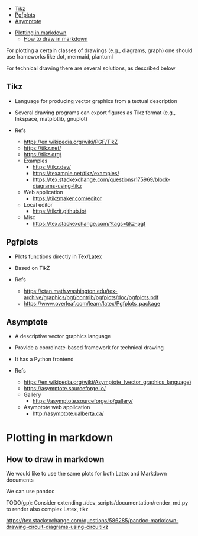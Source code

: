 

<!-- toc -->

  * [Tikz](#tikz)
  * [Pgfplots](#pgfplots)
  * [Asymptote](#asymptote)
- [Plotting in markdown](#plotting-in-markdown)
  * [How to draw in markdown](#how-to-draw-in-markdown)

<!-- tocstop -->

For plotting a certain classes of drawings (e.g., diagrams, graph) one should
use frameworks like dot, mermaid, plantuml

For technical drawing there are several solutions, as described below

## Tikz

- Language for producing vector graphics from a textual description
- Several drawing programs can export figures as Tikz format (e.g., Inkspace,
  matplotlib, gnuplot)

- Refs
  - https://en.wikipedia.org/wiki/PGF/TikZ
  - https://tikz.net/
  - https://tikz.org/
  - Examples
    - https://tikz.dev/
    - https://texample.net/tikz/examples/
    - https://tex.stackexchange.com/questions/175969/block-diagrams-using-tikz
  - Web application
    - https://tikzmaker.com/editor
  - Local editor
    - https://tikzit.github.io/
  - Misc
    - https://tex.stackexchange.com/?tags=tikz-pgf

## Pgfplots

- Plots functions directly in Tex/Latex
- Based on TikZ

- Refs
  - https://ctan.math.washington.edu/tex-archive/graphics/pgf/contrib/pgfplots/doc/pgfplots.pdf
  - https://www.overleaf.com/learn/latex/Pgfplots_package

## Asymptote

- A descriptive vector graphics language
- Provide a coordinate-based framework for technical drawing
- It has a Python frontend

- Refs
  - https://en.wikipedia.org/wiki/Asymptote_(vector_graphics_language)
  - https://asymptote.sourceforge.io/
  - Gallery
    - https://asymptote.sourceforge.io/gallery/
  - Asymptote web application
    - http://asymptote.ualberta.ca/

# Plotting in markdown

## How to draw in markdown

We would like to use the same plots for both Latex and Markdown documents

We can use pandoc

TODO(gp): Consider extending ./dev_scripts/documentation/render_md.py to render
also complex Latex, tikz

https://tex.stackexchange.com/questions/586285/pandoc-markdown-drawing-circuit-diagrams-using-circuitikz
